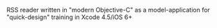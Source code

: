 RSS reader written in "modern Objective-C" as a model-application for "quick-design" training in Xcode 4.5/iOS 6+